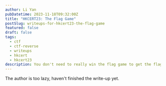```yaml
---
author: Li Yan
pubDatetime: 2023-11-18T09:32:00Z
title: "HKCERT23: The Flag Game"
postSlug: writeups-for-hkcert23-the-flag-game
featured: false
draft: false
tags:
  - ctf
  - ctf-reverse
  - writeups
  - hkcert
  - hkcert23
description: You don't need to really win the flag game to get the flag.
---
```


The author is too lazy, haven't finished the write-up yet.